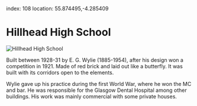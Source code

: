 index: 108
location: 55.874495,-4.285409

# Hillhead High School

![Hillhead High School](image:hillhead-high-school.jpg)

Built between 1928-31 by E. G. Wylie (1885-1954), after his design won
a competition in 1921.  Made of red brick and laid out like a
butterfly. It was built with its corridors open to the elements.

Wylie gave up his practice during the first World War, where he won
the MC and bar. He was responsible for the Glasgow Dental Hospital
among other buildings.  His work was mainly commercial with some
private houses.
